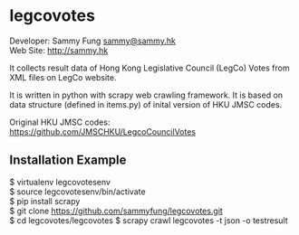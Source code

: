 legcovotes
==========

Developer: Sammy Fung <sammy@sammy.hk>  
Web Site: http://sammy.hk

It collects result data of Hong Kong Legislative Council (LegCo) Votes from XML files on LegCo website.

It is written in python with scrapy web crawling framework. It is based on data structure (defined in items.py) of inital version of HKU JMSC codes.

Original HKU JMSC codes: https://github.com/JMSCHKU/LegcoCouncilVotes

Installation Example
--------------------

$ virtualenv legcovotesenv  
$ source legcovotesenv/bin/activate  
$ pip install scrapy  
$ git clone https://github.com/sammyfung/legcovotes.git  
$ cd legcovotes/legcovotes
$ scrapy crawl legcovotes -t json -o testresult  


